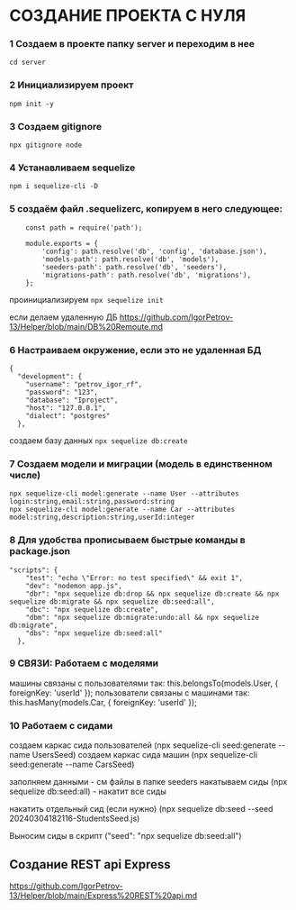 # CОЗДАНИЕ ПРОЕКТА С НУЛЯ


### 1 Создаем в проекте папку server и переходим в нее
```cd server```

### 2 Инициализируем проект 
```npm init -y```

### 3 Создаем gitignore
```npx gitignore node```

### 4 Устанавливаем sequelize
```npm i sequelize pg pg-hstore
npm i sequelize-cli -D
```

### 5 создаём файл .sequelizerc, копируем в него следующее:
```
    const path = require('path');
	 
    module.exports = {
        'config': path.resolve('db', 'config', 'database.json'),
        'models-path': path.resolve('db', 'models'),
        'seeders-path': path.resolve('db', 'seeders'),
        'migrations-path': path.resolve('db', 'migrations'),
    };
```

проинициализируем 
```npx sequelize init```

если делаем удаленную ДБ
https://github.com/IgorPetrov-13/Helper/blob/main/DB%20Remoute.md

### 6 Настраиваем окружение, если это не удаленная БД

```
{
  "development": {
    "username": "petrov_igor_rf",
    "password": "123",
    "database": "Iproject",
    "host": "127.0.0.1",
    "dialect": "postgres"
  },
```
создаем базу данных 
```npx sequelize db:create```

### 7 Создаем модели и миграции (модель в единственном числе)
```
npx sequelize-cli model:generate --name User --attributes login:string,email:string,password:string
npx sequelize-cli model:generate --name Car --attributes model:string,description:string,userId:integer
```
### 8 Для удобства прописываем быстрые команды в package.json
```
"scripts": {
    "test": "echo \"Error: no test specified\" && exit 1",
    "dev": "nodemon app.js",
    "dbr": "npx sequelize db:drop && npx sequelize db:create && npx sequelize db:migrate && npx sequelize db:seed:all",
    "dbc": "npx sequelize db:create",
    "dbm": "npx sequelize db:migrate:undo:all && npx sequelize db:migrate",
    "dbs": "npx sequelize db:seed:all"
  },
```

### 9 СВЯЗИ: Работаем с моделями

машины связаны с пользователями так: this.belongsTo(models.User, { foreignKey: 'userId' });
пользователи связаны с машинами так: this.hasMany(models.Car, { foreignKey: 'userId' });

### 10 Работаем с сидами

создаем каркас сида пользователей (npx sequelize-cli seed:generate --name UsersSeed)
 создаем каркас сида машин (npx sequelize-cli seed:generate --name CarsSeed)

заполняем данными - см файлы в папке seeders
накатываем сиды (npx sequelize db:seed:all) - накатит все сиды

накатить отдельный сид (если нужно) (npx sequelize db:seed --seed 20240304182116-StudentsSeed.js)

Выносим сиды в скрипт ("seed": "npx sequelize db:seed:all")

## Создание REST api Express

https://github.com/IgorPetrov-13/Helper/blob/main/Express%20REST%20api.md
